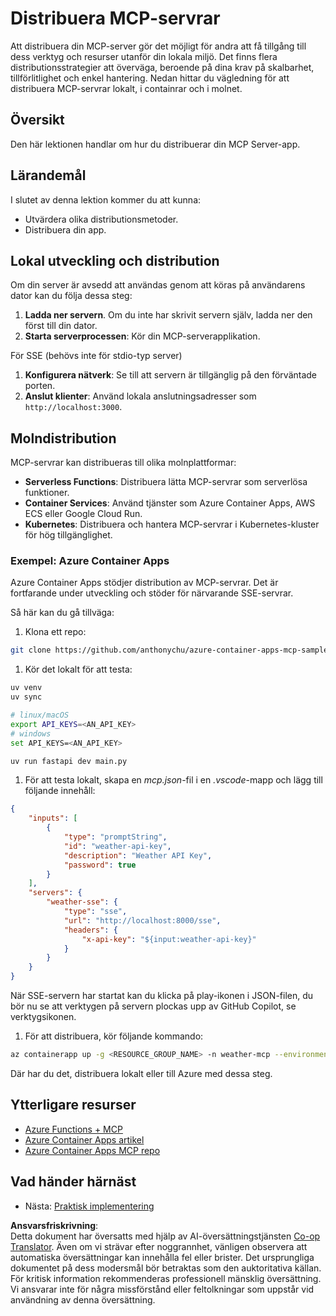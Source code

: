 <!--
CO_OP_TRANSLATOR_METADATA:
{
  "original_hash": "1d9dc83260576b76f272d330ed93c51f",
  "translation_date": "2025-07-04T17:35:08+00:00",
  "source_file": "03-GettingStarted/09-deployment/README.md",
  "language_code": "sv"
}
-->
# Distribuera MCP-servrar

Att distribuera din MCP-server gör det möjligt för andra att få tillgång till dess verktyg och resurser utanför din lokala miljö. Det finns flera distributionsstrategier att överväga, beroende på dina krav på skalbarhet, tillförlitlighet och enkel hantering. Nedan hittar du vägledning för att distribuera MCP-servrar lokalt, i containrar och i molnet.

## Översikt

Den här lektionen handlar om hur du distribuerar din MCP Server-app.

## Lärandemål

I slutet av denna lektion kommer du att kunna:

- Utvärdera olika distributionsmetoder.
- Distribuera din app.

## Lokal utveckling och distribution

Om din server är avsedd att användas genom att köras på användarens dator kan du följa dessa steg:

1. **Ladda ner servern**. Om du inte har skrivit servern själv, ladda ner den först till din dator.  
1. **Starta serverprocessen**: Kör din MCP-serverapplikation.

För SSE (behövs inte för stdio-typ server)

1. **Konfigurera nätverk**: Se till att servern är tillgänglig på den förväntade porten.  
1. **Anslut klienter**: Använd lokala anslutningsadresser som `http://localhost:3000`.

## Molndistribution

MCP-servrar kan distribueras till olika molnplattformar:

- **Serverless Functions**: Distribuera lätta MCP-servrar som serverlösa funktioner.  
- **Container Services**: Använd tjänster som Azure Container Apps, AWS ECS eller Google Cloud Run.  
- **Kubernetes**: Distribuera och hantera MCP-servrar i Kubernetes-kluster för hög tillgänglighet.

### Exempel: Azure Container Apps

Azure Container Apps stödjer distribution av MCP-servrar. Det är fortfarande under utveckling och stöder för närvarande SSE-servrar.

Så här kan du gå tillväga:

1. Klona ett repo:

  ```sh
  git clone https://github.com/anthonychu/azure-container-apps-mcp-sample.git
  ```

1. Kör det lokalt för att testa:

  ```sh
  uv venv
  uv sync

  # linux/macOS
  export API_KEYS=<AN_API_KEY>
  # windows
  set API_KEYS=<AN_API_KEY>

  uv run fastapi dev main.py
  ```

1. För att testa lokalt, skapa en *mcp.json*-fil i en *.vscode*-mapp och lägg till följande innehåll:

  ```json
  {
      "inputs": [
          {
              "type": "promptString",
              "id": "weather-api-key",
              "description": "Weather API Key",
              "password": true
          }
      ],
      "servers": {
          "weather-sse": {
              "type": "sse",
              "url": "http://localhost:8000/sse",
              "headers": {
                  "x-api-key": "${input:weather-api-key}"
              }
          }
      }
  }
  ```

  När SSE-servern har startat kan du klicka på play-ikonen i JSON-filen, du bör nu se att verktygen på servern plockas upp av GitHub Copilot, se verktygsikonen.

1. För att distribuera, kör följande kommando:

  ```sh
  az containerapp up -g <RESOURCE_GROUP_NAME> -n weather-mcp --environment mcp -l westus --env-vars API_KEYS=<AN_API_KEY> --source .
  ```

Där har du det, distribuera lokalt eller till Azure med dessa steg.

## Ytterligare resurser

- [Azure Functions + MCP](https://learn.microsoft.com/en-us/samples/azure-samples/remote-mcp-functions-dotnet/remote-mcp-functions-dotnet/)  
- [Azure Container Apps artikel](https://techcommunity.microsoft.com/blog/appsonazureblog/host-remote-mcp-servers-in-azure-container-apps/4403550)  
- [Azure Container Apps MCP repo](https://github.com/anthonychu/azure-container-apps-mcp-sample)  

## Vad händer härnäst

- Nästa: [Praktisk implementering](../../04-PracticalImplementation/README.md)

**Ansvarsfriskrivning**:  
Detta dokument har översatts med hjälp av AI-översättningstjänsten [Co-op Translator](https://github.com/Azure/co-op-translator). Även om vi strävar efter noggrannhet, vänligen observera att automatiska översättningar kan innehålla fel eller brister. Det ursprungliga dokumentet på dess modersmål bör betraktas som den auktoritativa källan. För kritisk information rekommenderas professionell mänsklig översättning. Vi ansvarar inte för några missförstånd eller feltolkningar som uppstår vid användning av denna översättning.